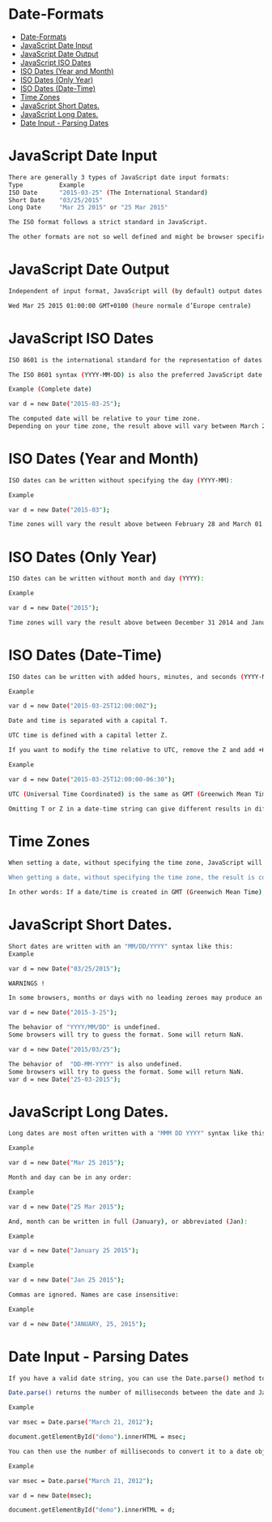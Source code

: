 # Date-Formats

- [Date-Formats](#date-formats)
- [JavaScript Date Input](#javascript-date-input)
- [JavaScript Date Output](#javascript-date-output)
- [JavaScript ISO Dates](#javascript-iso-dates)
- [ISO Dates (Year and Month)](#iso-dates-year-and-month)
- [ISO Dates (Only Year)](#iso-dates-only-year)
- [ISO Dates (Date-Time)](#iso-dates-date-time)
- [Time Zones](#time-zones)
- [JavaScript Short Dates.](#javascript-short-dates)
- [JavaScript Long Dates.](#javascript-long-dates)
- [Date Input - Parsing Dates](#date-input---parsing-dates)

# JavaScript Date Input

```bash
There are generally 3 types of JavaScript date input formats:
Type          Example
ISO Date      "2015-03-25" (The International Standard)
Short Date    "03/25/2015"
Long Date     "Mar 25 2015" or "25 Mar 2015"

The ISO format follows a strict standard in JavaScript.

The other formats are not so well defined and might be browser specific.
```

# JavaScript Date Output

```bash
Independent of input format, JavaScript will (by default) output dates in full text string format:

Wed Mar 25 2015 01:00:00 GMT+0100 (heure normale d’Europe centrale)
```

# JavaScript ISO Dates

```bash
ISO 8601 is the international standard for the representation of dates and times.

The ISO 8601 syntax (YYYY-MM-DD) is also the preferred JavaScript date format:

Example (Complete date)

var d = new Date("2015-03-25");

The computed date will be relative to your time zone.
Depending on your time zone, the result above will vary between March 24 and March 25.
```

# ISO Dates (Year and Month)

```bash
ISO dates can be written without specifying the day (YYYY-MM):

Example

var d = new Date("2015-03");

Time zones will vary the result above between February 28 and March 01.
```

# ISO Dates (Only Year)

```bash
ISO dates can be written without month and day (YYYY):

Example

var d = new Date("2015");

Time zones will vary the result above between December 31 2014 and January 01 2015.
```

# ISO Dates (Date-Time)

```bash
ISO dates can be written with added hours, minutes, and seconds (YYYY-MM-DDTHH:MM:SSZ):

Example

var d = new Date("2015-03-25T12:00:00Z");

Date and time is separated with a capital T.

UTC time is defined with a capital letter Z.

If you want to modify the time relative to UTC, remove the Z and add +HH:MM or -HH:MM instead:

Example

var d = new Date("2015-03-25T12:00:00-06:30");

UTC (Universal Time Coordinated) is the same as GMT (Greenwich Mean Time).

Omitting T or Z in a date-time string can give different results in different browsers.
```

# Time Zones

```bash
When setting a date, without specifying the time zone, JavaScript will use the browser's time zone.

When getting a date, without specifying the time zone, the result is converted to the browser's time zone.

In other words: If a date/time is created in GMT (Greenwich Mean Time), the date/time will be converted to CDT (Central US Daylight Time) if a user browses from central US.
```

# JavaScript Short Dates.

```bash
Short dates are written with an "MM/DD/YYYY" syntax like this:
Example

var d = new Date("03/25/2015");

WARNINGS !

In some browsers, months or days with no leading zeroes may produce an error:

var d = new Date("2015-3-25");

The behavior of "YYYY/MM/DD" is undefined.
Some browsers will try to guess the format. Some will return NaN.

var d = new Date("2015/03/25");

The behavior of  "DD-MM-YYYY" is also undefined.
Some browsers will try to guess the format. Some will return NaN.
var d = new Date("25-03-2015");
```

# JavaScript Long Dates.

```bash
Long dates are most often written with a "MMM DD YYYY" syntax like this:

Example

var d = new Date("Mar 25 2015");

Month and day can be in any order:

Example

var d = new Date("25 Mar 2015");

And, month can be written in full (January), or abbreviated (Jan):

Example

var d = new Date("January 25 2015");

Example

var d = new Date("Jan 25 2015");

Commas are ignored. Names are case insensitive:

Example

var d = new Date("JANUARY, 25, 2015");
```

# Date Input - Parsing Dates

```bash
If you have a valid date string, you can use the Date.parse() method to convert it to milliseconds.

Date.parse() returns the number of milliseconds between the date and January 1, 1970:

Example

var msec = Date.parse("March 21, 2012");

document.getElementById("demo").innerHTML = msec;

You can then use the number of milliseconds to convert it to a date object:

Example

var msec = Date.parse("March 21, 2012");

var d = new Date(msec);

document.getElementById("demo").innerHTML = d;
```
